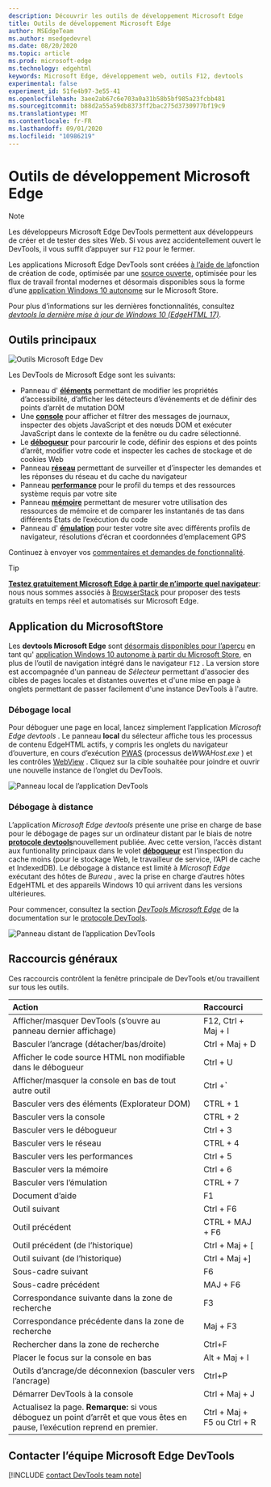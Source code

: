 ```yaml
---
description: Découvrir les outils de développement Microsoft Edge
title: Outils de développement Microsoft Edge
author: MSEdgeTeam
ms.author: msedgedevrel
ms.date: 08/20/2020
ms.topic: article
ms.prod: microsoft-edge
ms.technology: edgehtml
keywords: Microsoft Edge, développement web, outils F12, devtools
experimental: false
experiment_id: 51fe4b97-3e55-41
ms.openlocfilehash: 3aee2ab67c6e703a0a31b58b5bf985a23fcbb481
ms.sourcegitcommit: b88d2a55a59db8373ff2bac275d3730977bf19c9
ms.translationtype: MT
ms.contentlocale: fr-FR
ms.lasthandoff: 09/01/2020
ms.locfileid: "10986219"
---
```

# Outils de développement Microsoft Edge  

> [!NOTE]
> Les développeurs Microsoft Edge DevTools permettent aux développeurs de créer et de tester des sites Web.  Si vous avez accidentellement ouvert le DevTools, il vous suffit d’appuyer sur `F12` pour le fermer.  

Les applications Microsoft Edge DevTools sont créées [à l’aide de la](https://www.typescriptlang.org/)fonction de création de code, optimisée par une [source ouverte](https://github.com/Microsoft/ChakraCore), optimisée pour les flux de travail frontal modernes et désormais disponibles sous la forme d’une [application Windows 10 autonome](https://www.microsoft.com/store/p/microsoft-edge-devtools-preview/9mzbfrmz0mnj) sur le Microsoft Store.

Pour plus d’informations sur les dernières fonctionnalités, consultez [*devtools la dernière mise à jour de Windows 10 (EdgeHTML 17)*](./devtools-guide/whats-new.md).

## Outils principaux

![Outils Microsoft Edge Dev](./devtools-guide/media/devtools.png)

Les DevTools de Microsoft Edge sont les suivants:

 - Panneau d' [**éléments**](./devtools-guide/elements.md) permettant de modifier les propriétés d’accessibilité, d’afficher les détecteurs d’événements et de définir des points d’arrêt de mutation DOM
 - Une [**console**](./devtools-guide/console.md) pour afficher et filtrer des messages de journaux, inspecter des objets JavaScript et des nœuds DOM et exécuter JavaScript dans le contexte de la fenêtre ou du cadre sélectionné.
 - Le [**débogueur**](./devtools-guide/debugger.md) pour parcourir le code, définir des espions et des points d’arrêt, modifier votre code et inspecter les caches de stockage et de cookies Web
 - Panneau [**réseau**](./devtools-guide/network.md) permettant de surveiller et d’inspecter les demandes et les réponses du réseau et du cache du navigateur 
 - Panneau [**performance**](./devtools-guide/performance.md) pour le profil du temps et des ressources système requis par votre site
 - Panneau [**mémoire**](./devtools-guide/memory.md) permettant de mesurer votre utilisation des ressources de mémoire et de comparer les instantanés de tas dans différents États de l’exécution du code
 - Panneau d' [**émulation**](./devtools-guide/emulation.md) pour tester votre site avec différents profils de navigateur, résolutions d’écran et coordonnées d’emplacement GPS

Continuez à envoyer vos [commentaires et demandes de fonctionnalité](#getting-in-touch-with-the-microsoft-edge-devtools-team).

> [!TIP]
> **[Testez gratuitement Microsoft Edge à partir de n’importe quel navigateur](https://developer.microsoft.com/microsoft-edge/tools/remote/)**: nous nous sommes associés à [BrowserStack](https://www.browserstack.com/test-on-microsoft-edge-browser#live-cloud) pour proposer des tests gratuits en temps réel et automatisés sur Microsoft Edge.

## Application du MicrosoftStore

Les **devtools Microsoft Edge** sont [désormais disponibles pour l’aperçu](./devtools-guide/whats-new.md) en tant qu' [application Windows 10 autonome à partir du Microsoft Store](https://www.microsoft.com/store/p/microsoft-edge-devtools-preview/9mzbfrmz0mnj?activetab=pivot%3aoverviewtab), en plus de l’outil de navigation intégré dans le navigateur `F12` . La version store est accompagnée d'un panneau de *Sélecteur* permettant d'associer des cibles de pages locales et distantes ouvertes et d'une mise en page à onglets permettant de passer facilement d'une instance DevTools à l'autre.

### Débogage local

Pour déboguer une page en local, lancez simplement l’application *Microsoft Edge devtools* . Le panneau **local** du sélecteur affiche tous les processus de contenu EdgeHTML actifs, y compris les onglets du navigateur d’ouverture, en cours d’exécution [PWAS](./progressive-web-apps-edgehtml/index.md) (processus de*WWAHost.exe* ) et les contrôles [WebView](./webview.md) . Cliquez sur la cible souhaitée pour joindre et ouvrir une nouvelle instance de l’onglet du DevTools.

![Panneau local de l’application DevTools](./devtools-guide/media/chooser_local.png)

### Débogage à distance

L’application *Microsoft Edge devtools* présente une prise en charge de base pour le débogage de pages sur un ordinateur distant par le biais de notre [**protocole devtools**](./devtools-protocol/index.md)nouvellement publiée. Avec cette version, l’accès distant aux funtionality principaux dans le volet [**débogueur**](./devtools-guide/debugger.md) est l’inspection du cache moins (pour le stockage Web, le travailleur de service, l’API de cache et IndexedDB). Le débogage à distance est limité à *Microsoft Edge* exécutant des hôtes de *Bureau* , avec la prise en charge d’autres hôtes EdgeHTML et des appareils Windows 10 qui arrivent dans les versions ultérieures.

Pour commencer, consultez la section [*DevTools Microsoft Edge*](./devtools-protocol/0.1/clients.md#microsoft-edge-devtools-preview) de la documentation sur le [protocole DevTools](./devtools-protocol/index.md).

![Panneau distant de l’application DevTools](./devtools-guide/media/chooser_remote.png)

## Raccourcis généraux

Ces raccourcis contrôlent la fenêtre principale de DevTools et/ou travaillent sur tous les outils.

Action | Raccourci
:------------ | :-------------
Afficher/masquer DevTools (s’ouvre au panneau dernier affichage) | F12, Ctrl + Maj + I
Basculer l’ancrage (détacher/bas/droite) | Ctrl + Maj + D 
Afficher le code source HTML non modifiable dans le débogueur | Ctrl + U
Afficher/masquer la console en bas de tout autre outil  | Ctrl +**`**
Basculer vers des éléments (Explorateur DOM) | CTRL + 1
Basculer vers la console |  CTRL + 2
Basculer vers le débogueur | Ctrl + 3
Basculer vers le réseau | CTRL + 4
Basculer vers les performances | Ctrl + 5
Basculer vers la mémoire | Ctrl + 6
Basculer vers l’émulation | CTRL + 7
Document d’aide | F1
Outil suivant | Ctrl + F6
Outil précédent | CTRL + MAJ + F6
Outil précédent (de l’historique) | Ctrl + Maj + [
Outil suivant (de l’historique) | Ctrl + Maj +]
Sous-cadre suivant    | F6
Sous-cadre précédent | MAJ + F6
Correspondance suivante dans la zone de recherche | F3
Correspondance précédente dans la zone de recherche | Maj + F3
Rechercher dans la zone de recherche | Ctrl+F
Placer le focus sur la console en bas | Alt + Maj + I
Outils d’ancrage/de déconnexion (basculer vers l’ancrage) | Ctrl+P  
Démarrer DevTools à la console | Ctrl + Maj + J
Actualisez la page. **Remarque:** si vous déboguez un point d’arrêt et que vous êtes en pause, l’exécution reprend en premier. | Ctrl + Maj + F5 ou Ctrl + R

## Contacter l’équipe Microsoft Edge DevTools  

[!INCLUDE [contact DevTools team note](./devtools-guide-chromium/includes/contact-devtools-team-note.md)]  
